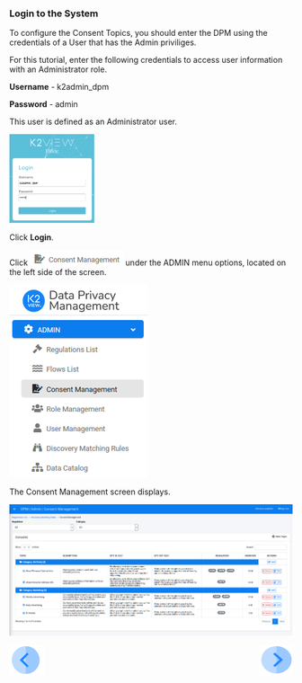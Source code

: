 ### Login to the System

To configure the Consent Topics, you should enter the DPM using the credentials of a User that has the Admin priviliges. 

For this tutorial, enter the following credentials to access user information with an Administrator role.

**Username** - k2admin_dpm

**Password** - admin

This user is defined as an Administrator user. 

<img src="../images/k2admin_login.png" width="30%" height="30%">


Click **Login**. 

Click ![image](../images/08_ICON_ConsentManagement.png)  under the ADMIN menu options, located on the left side of the screen. 

![image](../images/08_Consent_LeftPanel.png)

The Consent Management screen displays.

![image](../images/08_Consent_Landing.png)



[![Previous](../images/Previous.png)]( 03_01_Admin_Consent_Tutorial.md)[<img align="right" width="60" height="54" src="../images/Next.png">](03_03_Admin_Create_New_Consent.md)
